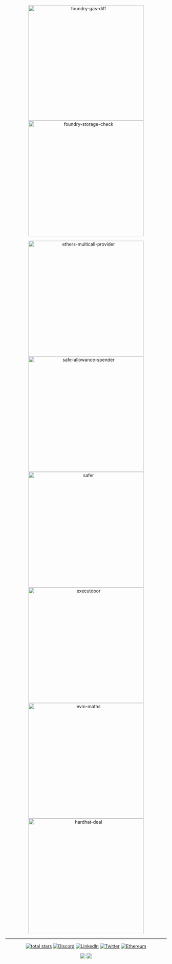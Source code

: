 <p align="center">
    <a href="https://github.com/Rubilmax/foundry-gas-diff">
        <img width="360" alt="foundry-gas-diff" src="https://github-readme-stats.vercel.app/api/pin/?username=Rubilmax&repo=foundry-gas-diff&theme=react&bg_color=1F222E&title_color=F85D7F&hide_border=true&icon_color=F8D866&description_lines_count=3"></a>
    <a href="https://github.com/Rubilmax/foundry-storage-check">
        <img width="360" alt="foundry-storage-check" src="https://github-readme-stats.vercel.app/api/pin/?username=Rubilmax&repo=foundry-storage-check&theme=react&bg_color=1F222E&title_color=F85D7F&hide_border=true&icon_color=F8D866&description_lines_count=3"></a>
</p>
<p align="center">
    <a href="https://github.com/Rubilmax/ethers-multicall-provider">
        <img width="360" alt="ethers-multicall-provider" src="https://github-readme-stats.vercel.app/api/pin/?username=Rubilmax&repo=ethers-multicall-provider&theme=react&bg_color=1F222E&title_color=F85D7F&hide_border=true&icon_color=F8D866&description_lines_count=3"></a>
    <a href="https://github.com/Rubilmax/safe-allowance-spender">
        <img width="360" alt="safe-allowance-spender" src="https://github-readme-stats.vercel.app/api/pin/?username=Rubilmax&repo=safe-allowance-spender&theme=react&bg_color=1F222E&title_color=F85D7F&hide_border=true&icon_color=F8D866&description_lines_count=3"></a>
    <a href="https://github.com/morpho-labs/safer">
        <img width="360" alt="safer" src="https://github-readme-stats.vercel.app/api/pin/?username=morpho-labs&repo=safer&theme=react&bg_color=1F222E&title_color=F85D7F&hide_border=true&icon_color=F8D866&description_lines_count=3&show_owner=true"></a>
    <a href="https://github.com/Rubilmax/executooor">
        <img width="360" alt="executooor" src="https://github-readme-stats.vercel.app/api/pin/?username=Rubilmax&repo=executooor&theme=react&bg_color=1F222E&title_color=F85D7F&hide_border=true&icon_color=F8D866&description_lines_count=3"></a>
    <a href="https://github.com/Rubilmax/evm-maths">
        <img width="360" alt="evm-maths" src="https://github-readme-stats.vercel.app/api/pin/?username=Rubilmax&repo=evm-maths&theme=react&bg_color=1F222E&title_color=F85D7F&hide_border=true&icon_color=F8D866&description_lines_count=3"></a>
    <a href="https://github.com/Rubilmax/hardhat-deal">
        <img width="360" alt="hardhat-deal" src="https://github-readme-stats.vercel.app/api/pin/?username=Rubilmax&repo=hardhat-deal&theme=react&bg_color=1F222E&title_color=F85D7F&hide_border=true&icon_color=F8D866&description_lines_count=3"></a>
</p>

___

<p align="center"> 
    <a href="https://github.com/Rubilmax?tab=repositories&sort=stargazers">
        <img alt="total stars" title="Total stars on GitHub" src="https://custom-icon-badges.demolab.com/github/stars/Rubilmax?color=55960c&style=for-the-badge&labelColor=488207&logo=star&logoColor=white"/></a>
    <a href="https://discordapp.com/users/rubilmax.eth#6542" target="_blank">
        <img alt="Discord" src="https://img.shields.io/badge/Discord-7289DA?style=for-the-badge&logo=discord&logoColor=white" /></a>
    <a href="https://www.linkedin.com/in/romain-milon" target="_blank">
        <img alt="LinkedIn" src="https://img.shields.io/badge/linkedin-%230077B5.svg?&style=for-the-badge&logo=linkedin&logoColor=white" /></a>
    <a href="https://twitter.com/Rubilmax" target="_blank">
        <img alt="Twitter" src="https://img.shields.io/badge/Twitter-1DA1F2?style=for-the-badge&logo=x&logoColor=white"/></a>
    <a href="https://etherscan.io/address/rubilmax.eth" target="_blank">
        <img alt="Ethereum" src="https://img.shields.io/badge/Ethereum-3C3C3D?style=for-the-badge&logo=Ethereum&logoColor=white"/></a>
</p>

<p align="center">
    <a href="https://github-readme-stats.vercel.app/api?username=Rubilmax&count_private=true&show_icons=true&theme=tokyonight" target="_blank">
      <img src="https://github-readme-stats.vercel.app/api?username=Rubilmax&count_private=true&show_icons=true&theme=tokyonight" /></a>
    <a href="https://github-readme-stats.vercel.app/api/top-langs/?username=Rubilmax&layout=compact&langs_count=8&theme=tokyonight" target="_blank">
      <img src="https://github-readme-stats.vercel.app/api/top-langs/?username=Rubilmax&layout=compact&langs_count=8&theme=tokyonight" /></a>
</p>
